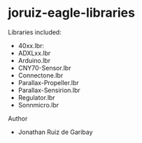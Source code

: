 joruiz-eagle-libraries
======================

Libraries included:
- 40xx.lbr:
- ADXLxx.lbr
- Arduino.lbr
- CNY70-Sensor.lbr
- Connectone.lbr
- Parallax-Propeller.lbr
- Parallax-Sensirion.lbr
- Regulator.lbr
- Sonnmicro.lbr

Author
- Jonathan Ruiz de Garibay
